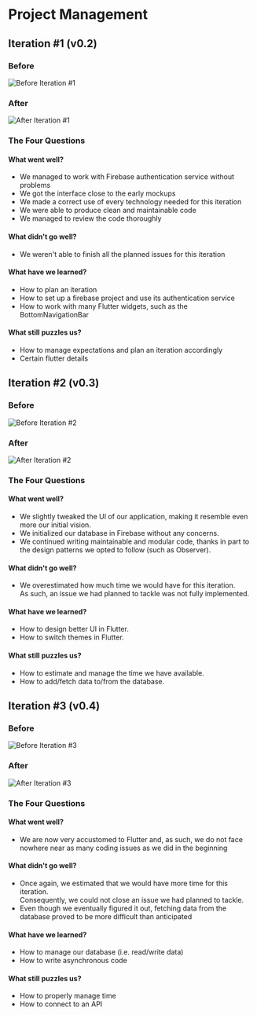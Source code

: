 # Project Management

## Iteration #1 (v0.2)
### Before
![Before Iteration #1](https://user-images.githubusercontent.com/93825634/227393125-b9a491c5-f8ac-4c36-81ae-66c89bea7ef2.png)

### After
![After Iteration #1](https://user-images.githubusercontent.com/93825634/228089758-cd6eaaec-ee96-4e1a-aa01-1f05f3e45454.png)

### The Four Questions

#### What went well?
- We managed to work with Firebase authentication service without problems
- We got the interface close to the early mockups
- We made a correct use of every technology needed for this iteration
- We were able to produce clean and maintainable code
- We managed to review the code thoroughly

#### What didn't go well?
- We weren't able to finish all the planned issues for this iteration

#### What have we learned?
- How to plan an iteration
- How to set up a firebase project and use its authentication service
- How to work with many Flutter widgets, such as the BottomNavigationBar

#### What still puzzles us?
- How to manage expectations and plan an iteration accordingly
- Certain flutter details

## Iteration #2 (v0.3)

### Before
![Before Iteration #2](https://user-images.githubusercontent.com/93825634/232320806-bf5258b4-f243-4f25-973f-96acf342df6d.png)

### After
![After Iteration #2](https://user-images.githubusercontent.com/93825634/232934899-40a4fa16-6f58-468d-8f3d-66203abf6fc9.png)

### The Four Questions

#### What went well?
- We slightly tweaked the UI of our application, making it resemble even more our initial vision.
- We initialized our database in Firebase without any concerns.
- We continued writing maintainable and modular code, thanks in part to the design patterns we opted to follow (such as Observer).

#### What didn't go well?
- We overestimated how much time we would have for this iteration. <br>As such, an issue we had planned to tackle was not fully implemented.

#### What have we learned?
- How to design better UI in Flutter.
- How to switch themes in Flutter.

#### What still puzzles us?
- How to estimate and manage the time we have available.
- How to add/fetch data to/from the database.

## Iteration #3 (v0.4)

### Before
![Before Iteration #3](https://user-images.githubusercontent.com/93825634/235809283-ffb9ce57-81df-4bf2-90f9-85c9d704d170.png)

### After
![After Iteration #3](https://user-images.githubusercontent.com/93825634/235809503-7219c0ee-0927-4521-bd12-60b915af2c48.png)

### The Four Questions

#### What went well?
- We are now very accustomed to Flutter and, as such, we do not face nowhere near as many coding issues as we did in the beginning

#### What didn't go well?
- Once again, we estimated that we would have more time for this iteration. <br> Consequently, we could not close an issue we had planned to tackle.
- Even though we eventually figured it out, fetching data from the database proved to be more difficult than anticipated

#### What have we learned?
- How to manage our database (i.e. read/write data)
- How to write asynchronous code

#### What still puzzles us?
- How to properly manage time
- How to connect to an API
